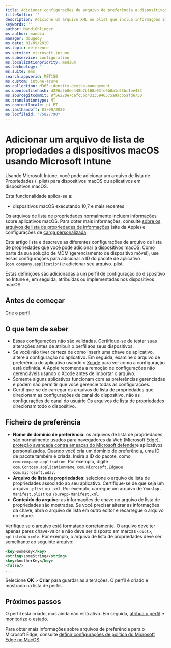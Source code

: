 ```yaml
---
title: Adicionar configurações de arquivo de preferência a dispositivos macOS no Microsoft Intune – Azure | Microsoft Docs
titleSuffix: ''
description: Adicione um arquivo XML ou plist que inclua informações importantes sobre seu aplicativo. Use um perfil de configuração de dispositivo de arquivo de preferência para alterar as informações de chave no arquivo de lista de propriedades e atribuí-lo aos dispositivos macOS.
keywords: ''
author: MandiOhlinger
ms.author: mandia
manager: dougeby
ms.date: 01/09/2020
ms.topic: reference
ms.service: microsoft-intune
ms.subservice: configuration
ms.localizationpriority: medium
ms.technology: ''
ms.suite: ems
search.appverid: MET150
ms.custom: intune-azure
ms.collection: M365-identity-device-management
ms.openlocfilehash: d226a5b8ee448b7b168a03fe6b8a1c63bc1be432
ms.sourcegitcommit: 8f56220e7cafc5bc43135940575a9acb5afde730
ms.translationtype: MT
ms.contentlocale: pt-PT
ms.lasthandoff: 01/09/2020
ms.locfileid: "75827790"
---
```

# <a name="add-a-property-list-file-to-macos-devices-using-microsoft-intune"></a>Adicionar um arquivo de lista de propriedades a dispositivos macOS usando Microsoft Intune

Usando Microsoft Intune, você pode adicionar um arquivo de lista de Propriedades (. plist) para dispositivos macOS ou aplicativos em dispositivos macOS.

Esta funcionalidade aplica-se a:

- dispositivos macOS executando 10,7 e mais recentes

Os arquivos de lista de propriedades normalmente incluem informações sobre aplicativos macOS. Para obter mais informações, consulte [sobre os arquivos de lista de propriedades de informações](https://developer.apple.com/library/archive/documentation/General/Reference/InfoPlistKeyReference/Articles/AboutInformationPropertyListFiles.html) (site da Apple) e configurações de [carga personalizada](https://support.apple.com/guide/mdm/custom-mdm9abbdbe7/1/web/1).

Este artigo lista e descreve as diferentes configurações de arquivo de lista de propriedades que você pode adicionar a dispositivos macOS. Como parte da sua solução de MDM (gerenciamento de dispositivo móvel), use essas configurações para adicionar a ID do pacote de aplicativo (`com.company.application`) e adicionar seu arquivo. plist.

Estas definições são adicionadas a um perfil de configuração do dispositivo no Intune e, em seguida, atribuídas ou implementadas nos dispositivos macOS.

## <a name="before-you-begin"></a>Antes de começar

[Crie o perfil](device-profile-create.md).

## <a name="what-you-need-to-know"></a>O que tem de saber

- Essas configurações não são validadas. Certifique-se de testar suas alterações antes de atribuir o perfil aos seus dispositivos.
- Se você não tiver certeza de como inserir uma chave de aplicativo, altere a configuração no aplicativo. Em seguida, examine o arquivo de preferência do aplicativo usando o [Xcode](https://developer.apple.com/xcode/) para ver como a configuração está definida. A Apple recomenda a remoção de configurações não gerenciáveis usando o Xcode antes de importar o arquivo.
- Somente alguns aplicativos funcionam com as preferências gerenciadas e podem não permitir que você gerencie todas as configurações.
- Certifique-se de carregar os arquivos de lista de propriedades que direcionam as configurações de canal do dispositivo, não as configurações de canal do usuário Os arquivos de lista de propriedades direcionam todo o dispositivo.

## <a name="preference-file"></a>Ficheiro de preferência

- **Nome de domínio de preferência**: os arquivos de lista de propriedades são normalmente usados para navegadores da Web (Microsoft Edge), [proteção avançada contra ameaças do Microsoft defender](https://docs.microsoft.com/windows/security/threat-protection/microsoft-defender-atp/microsoft-defender-atp-mac)e aplicativos personalizados. Quando você cria um domínio de preferência, uma ID de pacote também é criada. Insira a ID do pacote, como `com.company.application`. Por exemplo, digite `com.Contoso.applicationName`, `com.Microsoft.Edge`ou `com.microsoft.wdav`.
- **Arquivo de lista de propriedades**: selecione o arquivo de lista de propriedades associado ao seu aplicativo. Certifique-se de que seja um arquivo `.plist` ou `.xml`. Por exemplo, carregue um arquivo de `YourApp-Manifest.plist` ou `YourApp-Manifest.xml`.
- **Conteúdo do arquivo**: as informações de chave no arquivo de lista de propriedades são mostradas. Se você precisar alterar as informações da chave, abra o arquivo de lista em outro editor e recarregue o arquivo no Intune.

Verifique se o arquivo está formatado corretamente. O arquivo deve ter apenas pares chave-valor e não deve ser disposto em marcas `<dict>`, `<plist>`ou `<xml>`. Por exemplo, o arquivo de lista de propriedades deve ser semelhante ao seguinte arquivo:

```xml
<key>SomeKey</key>
<string>someString</string>
<key>AnotherKey</key>
<false/>
...
```

Selecione **OK** > **Criar** para guardar as alterações. O perfil é criado e mostrado na lista de perfis.

## <a name="next-steps"></a>Próximos passos

O perfil está criado, mas ainda não está ativo. Em seguida, [atribua o perfil](device-profile-assign.md) e [monitorize o estado](device-profile-monitor.md).

Para obter mais informações sobre arquivos de preferência para o Microsoft Edge, consulte [definir configurações de política do Microsoft Edge no MacOS](https://docs.microsoft.com/deployedge/configure-microsoft-edge-on-mac).
